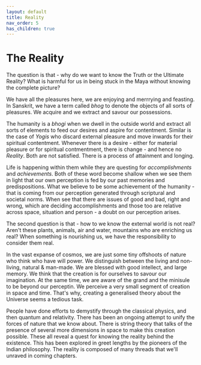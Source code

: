 ```yaml
---
layout: default
title: Reality
nav_order: 5
has_children: true
---
```


# The Reality


The question is that - why do we want to know the Truth or the Ultimate Reality? What is harmful for us in being stuck in the Maya without knowing the complete picture? 

We have all the pleasures here, we are enjoying and merrrying and feasting. In Sanskrit, we have a term called *bhog* to denote the objects of all sorts of pleasures. We acquire and we extract and savour our possessions. 

The humanity is a *bhogi* when we dwell in the outside world and extract all sorts of elements to feed our desires and aspire for contentment. Similar is the case of *Yogis* who discard external pleasure and move inwards for their spiritual contentment. Whenever there is a desire - either for material pleasure or for spiritual contmentment, there is change - and hence no *Reality*. Both are not satisfied. There is a process of attainment and longing.

Life is happening within them while they are questing for *accomplishments* and *achievements*. Both of these word become shallow when we see them in light that our own perception is fed by our past memories and predispositions. What we believe to be some achievement of the humanity - that is coming from our perception generated through scriptural and societal norms. When see that there are issues of good and bad, right and wrong, which are deciding accomplishments and those too are relative across space, situation and person - a doubt on our perception arises.


The second question is that - how to we know the external world is not real? Aren't these plants, animals, air and water, mountains who are enriching us real? When something is nourishing us, we have the responsibility to consider them real.

In the vast expanse of cosmos, we are just some tiny offshoots of nature who think who have will power. We distinguish between the living and non-living, natural & man-made. We are blessed with good intellect, and large memory. We think that the creation is for ourselves to savour our imagination. At the same time, we are aware of the grand and the minisule to be beyond our perceptin. We perceive a very small segment of creation in space and time. That's why, creating a generalised theory about the Universe seems a tedious task.

People have done efforts to demystify through the classical physics, and then quantum and relativity. There has been an ongoing attempt to unify the forces of nature that we know about. There is string theory that talks of the presence of several more dimensions in space to make this creation possible. These all reveal a quest for knowing the reality behind the existence. This has been explored in greet lengths by the pioneers of the Indian philosophy. The reality is composed of many threads that we'll unraved in coming chapters.